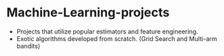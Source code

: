# Machine-Learning-projects
- Projects that utilize popular estimators and feature engineering. 
- Exotic algorithms developed from scratch. (Grid Search and Multi-arm bandits)
